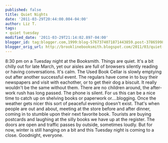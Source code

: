 ```yaml
---
published: false
title: Quiet Nights
date: '2011-03-29T20:44:00.004-04:00'
author: Liz T.
tags:
- quiet tuesday
modified_date: '2011-03-29T21:14:02.897-04:00'
blogger_id: tag:blogger.com,1999:blog-5767374071871443859.post-3786599849189596288
blogger_orig_url: http://brooklinebooksmith.blogspot.com/2011/03/quiet-nights.html
---
```


8:30 pm on a Tuesday night at the Booksmith. Things are quiet. It's a bit chilly out for late March, yet our aisles are full of browsers silently reading or having conversations. It's calm. The Used Book Cellar is slowly emptying out after another successful event. The regulars have come in to buy their newspapers and visit with eachother, or to get their dog a biscuit. It really wouldn't be the same without them. There are no children around, the after-work rush has long passed. The phone is silent. For us this can be a nice time to catch up on shelving books or paperwork or....blogging. Once the weather gets nicer this sort of peaceful evening doesn't exist. That's when people are out and about, meeting at the store before and after dinner, coming in to stumble upon their next favorite book. Tourists are buying postcards and laughing at the silly books we have up at the register. The doors are open and traffic passes by outside, sometimes loudly. But for now, winter is still hanging on a bit and this Tuesday night is coming to a close. Goodnight, everyone.